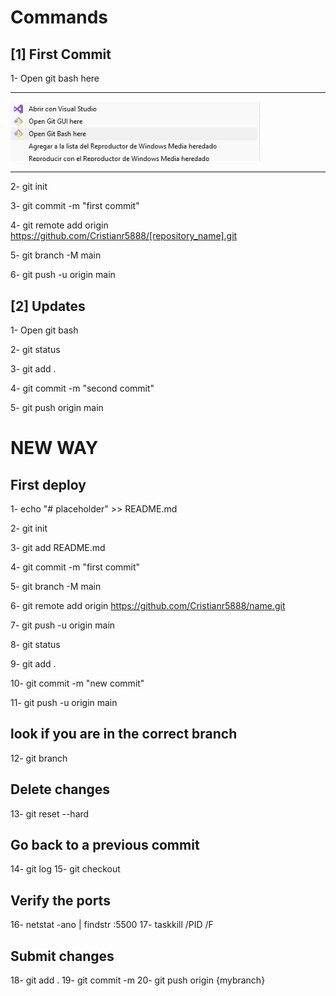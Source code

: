 # Commands

## [1] First Commit

1- Open git bash here

---

<img src="open.png" width="400">

---

2- git init

3- git commit -m "first commit"

4- git remote add origin https://github.com/Cristianr5888/[repository_name].git

5- git branch -M main

6- git push -u origin main


## [2] Updates

1- Open git bash

2- git status

3- git add .

4- git commit -m "second commit"

5- git push origin main


# NEW WAY

## First deploy

1- echo "# placeholder" >> README.md

2- git init

3- git add README.md

4- git commit -m "first commit" 

5- git branch -M main

6- git remote add origin https://github.com/Cristianr5888/name.git

7- git push -u origin main

8- git status

9- git add .

10- git commit -m "new commit"

11- git push -u origin main

## look if you are in the correct branch

12- git branch

## Delete changes

13- git reset --hard

## Go back to a previous commit

14- git log
15- git checkout <id>

## Verify the ports

16- netstat -ano | findstr :5500
17- taskkill /PID <PID> /F

## Submit changes

18- git add .
19- git commit -m 
20- git push origin {mybranch}
